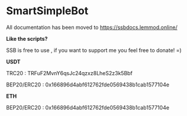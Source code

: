 # SmartSimpleBot

All documentation has been moved to https://ssbdocs.lemmod.online/


**Like the scripts?**

SSB is free to use , if you want to support me you feel free to donate! =)

**USDT**

TRC20 : TRFuF2MvnY6qsJc24qzxz8LheS2z3k5Bbf

BEP20/ERC20 : 0x166896d4abf612762fde0569438b1cab1577104e

**ETH**

BEP20/ERC20 : 0x166896d4abf612762fde0569438b1cab1577104e
